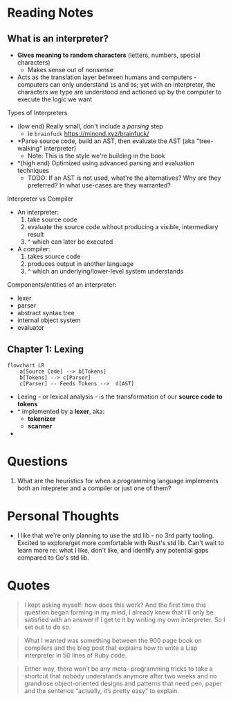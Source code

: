 # Reading Notes

## What is an interpreter?
* **Gives meaning to random characters** (letters, numbers, special characters)
    * Makes sense out of nonsense
* Acts as the translation layer between humans and computers - computers can only understand `1`s and `0`s; yet with an interpreter, the characters we type are understood and actioned up by the computer to execute the logic we want

Types of Interpreters
* (low end) Really small, don't include a *parsing* step
    * ie `brainfuck` https://minond.xyz/brainfuck/
* *Parse source code, build an AST, then evaluate the AST (aka "tree-walking" interpreter)
	* Note: This is the style we're building in the book
* *(high end) Optimized using advanced parsing and evaluation techniques
    * TODO: If an AST is not used, what're the alternatives? Why are they preferred? In what use-cases are they warranted?

Interpreter vs Compiler
* An interpreter:
    1. take source code
	2. evaluate the source code without producing a visible, intermediary result 
	3. ^ which can later be executed
* A compiler:
    1. takes source code
    2. produces output in another language
    3. ^ which an underlying/lower-level system understands

Components/entities of an interpreter:
* lexer
* parser
* abstract syntax tree
* internal object system
* evaluator

## Chapter 1: Lexing
```mermaid
flowchart LR
    a[Source Code] --> b[Tokens]
    b[Tokens] --> c[Parser]
    c[Parser] -- Feeds Tokens -->  d[AST]
```

* Lexing - or lexical analysis - is the transformation of our **source code to tokens**
* ^ implemented by a **lexer**, aka:
    * **tokenizer**
    * **scanner**
* 

# Questions
1. What are the heuristics for when a programming language implements both an intepreter and a compiler or just one of them?

# Personal Thoughts
* I like that we're only planning to use the std lib - no 3rd party tooling. Excited to explore/get more comfortable with Rust's std lib. Can't wait to learn more re: what I like, don't like, and identify any potential gaps compared to Go's std lib.

# Quotes
> I kept asking myself: how does this work? And the first time this question began forming in my mind, I already knew that I’ll only be satisfied with an answer if I get to it by writing my own interpreter. So I set out to do so.

> What I wanted was something between the 900 page book on compilers and the blog post that explains how to write a Lisp interpreter in 50 lines of Ruby code.

> Either way, there won’t be any meta- programming tricks to take a shortcut that nobody understands anymore after two weeks and no grandiose object-oriented designs and patterns that need pen, paper and the sentence “actually, it’s pretty easy” to explain.

